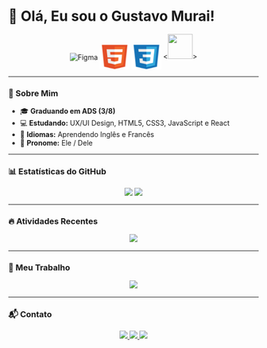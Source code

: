 # 👋 Olá, Eu sou o Gustavo Murai!

<div align="center">
  <img align="center" alt="Figma" height="50" width="50" src="https://cdn.jsdelivr.net/gh/devicons/devicon/icons/figma/figma-original.svg">
  <img align="center" alt="HTML" height="50" width="60" src="https://raw.githubusercontent.com/devicons/devicon/master/icons/html5/html5-original.svg">
  <img align="center" alt="CSS" height="50" width="60" src="https://raw.githubusercontent.com/devicons/devicon/master/icons/css3/css3-original.svg">
  <<img src="[URL_DO_GI](https://www.google.com/url?sa=i&url=https%3A%2F%2Fdribbble.com%2Fshots%2F6813714-Figma-Logo-Animation&psig=AOvVaw32GS1kisdxBf8zEdnWKAKT&ust=1743134007726000&source=images&cd=vfe&opi=89978449&ved=0CBMQjRxqFwoTCJDBrrOuqYwDFQAAAAAdAAAAABAe)F" height="50" width="50">>
  
</div>

---

### 📌 Sobre Mim

- 🎓 **Graduando em ADS (3/8)**
- 💻 **Estudando:** UX/UI Design, HTML5, CSS3, JavaScript e React
- 📖 **Idiomas:** Aprendendo Inglês e Francês
- 🖖 **Pronome:** Ele / Dele

---

### 📊 Estatísticas do GitHub

<div align="center">
  <img height="180em" src="https://github-readme-stats.vercel.app/api?username=gustavomurai&count_private=true&theme=github_dark&show_icons=true&cache_seconds=86400"/>
  <img height="180em" src="https://github-readme-stats.vercel.app/api/top-langs/?username=gustavomurai&layout=compact&theme=github_dark&cache_seconds=86400"/>
</div>

---

### 🔥 Atividades Recentes

<div align="center">
  <img src="https://github-readme-activity-graph.vercel.app/graph?username=gustavomurai&bg_color=0d1117&color=9ed5ff&line=e0f2ff&point=2372d9&area=true&hide_border=true&locale=pt-br"/>
</div>

---

### 📸 Meu Trabalho

<div align="center">
  <img src="https://github.com/gustavomurai/GustavoMurai/assets/140205418/c7be1295-cbb1-4f13-a570-96f1045231ad" width="820px" />
</div>

---

### 📬 Contato

<div align="center">
  <a href="https://www.linkedin.com/in/gustavo-cerqueira-murai-52a815223" target="_blank">
    <img src="https://img.shields.io/badge/-LinkedIn-%230077B5?style=for-the-badge&logo=linkedin&logoColor=white">
  </a>
  <a href="mailto:muraigustavo@gmail.com">
    <img src="https://img.shields.io/badge/-Gmail-%23333?style=for-the-badge&logo=gmail&logoColor=white">
  </a>
  <a href="https://www.behance.net/Muraiart" target="_blank">
    <img src="https://img.shields.io/badge/-Behance-%231776F2?style=for-the-badge&logo=behance&logoColor=white">
  </a>
</div>
